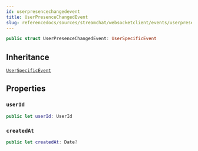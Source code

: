 ```yaml
---
id: userpresencechangedevent 
title: UserPresenceChangedEvent
slug: referencedocs/sources/streamchat/websocketclient/events/userpresencechangedevent
---
```


``` swift
public struct UserPresenceChangedEvent: UserSpecificEvent 
```

## Inheritance

[`UserSpecificEvent`](UserSpecificEvent)

## Properties

### `userId`

``` swift
public let userId: UserId
```

### `createdAt`

``` swift
public let createdAt: Date?
```
